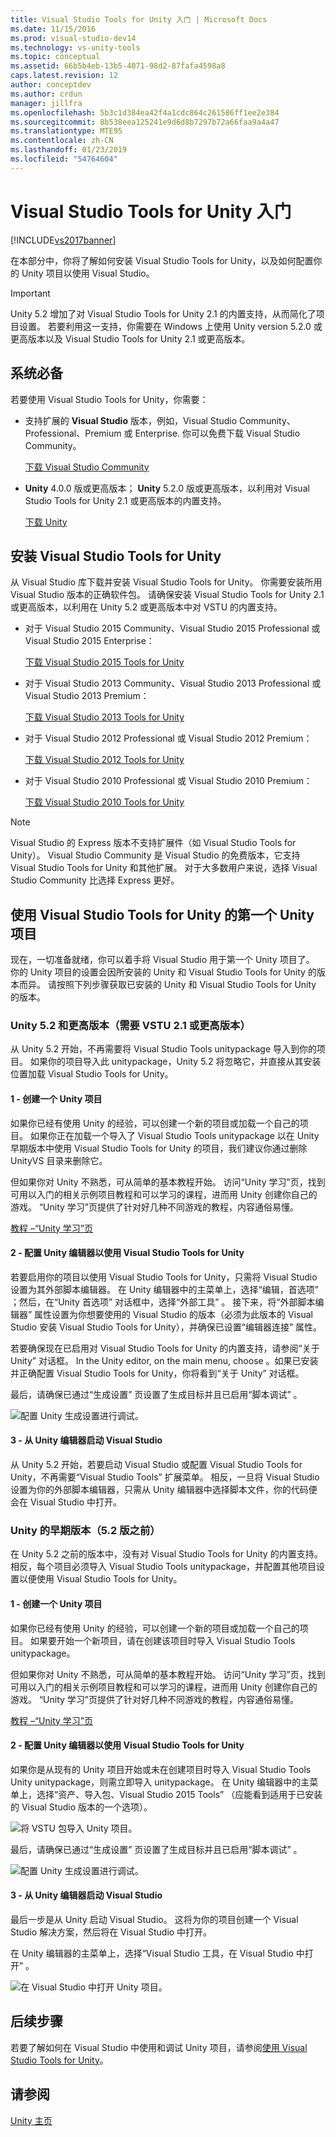 ```yaml
---
title: Visual Studio Tools for Unity 入门 | Microsoft Docs
ms.date: 11/15/2016
ms.prod: visual-studio-dev14
ms.technology: vs-unity-tools
ms.topic: conceptual
ms.assetid: 66b5b4eb-13b5-4071-98d2-87fafa4598a8
caps.latest.revision: 12
author: conceptdev
ms.author: crdun
manager: jillfra
ms.openlocfilehash: 5b3c1d384ea42f4a1cdc864c261586ff1ee2e384
ms.sourcegitcommit: 8b538eea125241e9d6d8b7297b72a66faa9a4a47
ms.translationtype: MTE95
ms.contentlocale: zh-CN
ms.lasthandoff: 01/23/2019
ms.locfileid: "54764604"
---
```

# <a name="getting-started-with-visual-studio-tools-for-unity"></a>Visual Studio Tools for Unity 入门
[!INCLUDE[vs2017banner](../includes/vs2017banner.md)]

  
在本部分中，你将了解如何安装 Visual Studio Tools for Unity，以及如何配置你的 Unity 项目以使用 Visual Studio。  
  
> [!IMPORTANT]
>  Unity 5.2 增加了对 Visual Studio Tools for Unity 2.1 的内置支持，从而简化了项目设置。 若要利用这一支持，你需要在 Windows 上使用 Unity version 5.2.0 或更高版本以及 Visual Studio Tools for Unity 2.1 或更高版本。  
  
## <a name="prerequisites"></a>系统必备  
 若要使用 Visual Studio Tools for Unity，你需要：  
  
-   支持扩展的 **Visual Studio** 版本，例如，Visual Studio Community、Professional、Premium 或 Enterprise. 你可以免费下载 Visual Studio Community。  
  
     [下载 Visual Studio Community](http://www.visualstudio.com/downloads/download-visual-studio-vs)  
  
-   **Unity** 4.0.0 版或更高版本； **Unity** 5.2.0 版或更高版本，以利用对 Visual Studio Tools for Unity 2.1 或更高版本的内置支持。  
  
     [下载 Unity](https://unity3d.com/get-unity/download)  
  
## <a name="install-visual-studio-tools-for-unity"></a>安装 Visual Studio Tools for Unity  
 从 Visual Studio 库下载并安装 Visual Studio Tools for Unity。 你需要安装所用 Visual Studio 版本的正确软件包。 请确保安装 Visual Studio Tools for Unity 2.1 或更高版本，以利用在 Unity 5.2 或更高版本中对 VSTU 的内置支持。  
  
-   对于 Visual Studio 2015 Community、Visual Studio 2015 Professional 或 Visual Studio 2015 Enterprise：  
  
     [下载 Visual Studio 2015 Tools for Unity](https://visualstudiogallery.msdn.microsoft.com/8d26236e-4a64-4d64-8486-7df95156aba9)  
  
-   对于 Visual Studio 2013 Community、Visual Studio 2013 Professional 或 Visual Studio 2013 Premium：  
  
     [下载 Visual Studio 2013 Tools for Unity](https://visualstudiogallery.msdn.microsoft.com/20b80b8c-659b-45ef-96c1-437828fe7cf2)  
  
-   对于 Visual Studio 2012 Professional 或 Visual Studio 2012 Premium：  
  
     [下载 Visual Studio 2012 Tools for Unity](https://visualstudiogallery.msdn.microsoft.com/7ab11d2a-f413-4ed6-b3de-ff1d05157714)  
  
-   对于 Visual Studio 2010 Professional 或 Visual Studio 2010 Premium：  
  
     [下载 Visual Studio 2010 Tools for Unity](https://visualstudiogallery.msdn.microsoft.com/6e536faa-ce73-494a-a746-6a14753015f1)  
  
> [!NOTE]
>  Visual Studio 的 Express 版本不支持扩展件（如 Visual Studio Tools for Unity）。 Visual Studio Community 是 Visual Studio 的免费版本，它支持 Visual Studio Tools for Unity 和其他扩展。 对于大多数用户来说，选择 Visual Studio Community 比选择 Express 更好。  
  
## <a name="your-first-unity-project-with-visual-studio-tools-for-unity"></a>使用 Visual Studio Tools for Unity 的第一个 Unity 项目  
 现在，一切准备就绪，你可以着手将 Visual Studio 用于第一个 Unity 项目了。 你的 Unity 项目的设置会因所安装的 Unity 和 Visual Studio Tools for Unity 的版本而异。 请按照下列步骤获取已安装的 Unity 和 Visual Studio Tools for Unity 的版本。  
  
### <a name="unity-52-and-higher-requires-vstu-21-or-higher"></a>Unity 5.2 和更高版本（需要 VSTU 2.1 或更高版本）  
 从 Unity 5.2 开始，不再需要将 Visual Studio Tools unitypackage 导入到你的项目。 如果你的项目导入此 unitypackage，Unity 5.2 将忽略它，并直接从其安装位置加载 Visual Studio Tools for Unity。  
  
#### <a name="1---create-a-unity-project"></a>1 - 创建一个 Unity 项目  
 如果你已经有使用 Unity 的经验，可以创建一个新的项目或加载一个自己的项目。 如果你正在加载一个导入了 Visual Studio Tools unitypackage 以在 Unity 早期版本中使用 Visual Studio Tools for Unity 的项目，我们建议你通过删除 UnityVS 目录来删除它。  
  
 但如果你对 Unity 不熟悉，可从简单的基本教程开始。 访问“Unity 学习”页，找到可用以入门的相关示例项目教程和可以学习的课程，进而用 Unity 创建你自己的游戏。 “Unity 学习”页提供了针对好几种不同游戏的教程，内容通俗易懂。  
  
 [教程 –“Unity 学习”页](http://unity3d.com/learn/tutorials/modules)  
  
#### <a name="2---configure-unity-editor-to-use-visual-studio-tools-for-unity"></a>2 - 配置 Unity 编辑器以使用 Visual Studio Tools for Unity  
 若要启用你的项目以使用 Visual Studio Tools for Unity，只需将 Visual Studio 设置为其外部脚本编辑器。 在 Unity 编辑器中的主菜单上，选择“编辑，首选项” ；然后，在“Unity 首选项”  对话框中，选择“外部工具” 。 接下来，将“外部脚本编辑器”  属性设置为你想要使用的 Visual Studio 的版本（必须为此版本的 Visual Studio 安装 Visual Studio Tools for Unity），并确保已设置“编辑器连接”  属性。  
  
 若要确保现在已启用对 Visual Studio Tools for Unity 的内置支持，请参阅“关于 Unity”  对话框。 In the Unity editor, on the main menu, choose  。如果已安装并正确配置 Visual Studio Tools for Unity，你将看到“关于 Unity”  对话框。  
  
 最后，请确保已通过“生成设置”  页设置了生成目标并且已启用“脚本调试”  。  
  
 ![配置 Unity 生成设置进行调试。](../cross-platform/media/vstu-debugging-build-settings.png "vstu_debugging_build_settings")  
  
#### <a name="3---launch-visual-studio-from-the-unity-editor"></a>3 - 从 Unity 编辑器启动 Visual Studio  
 从 Unity 5.2 开始，若要启动 Visual Studio 或配置 Visual Studio Tools for Unity，不再需要“Visual Studio Tools”  扩展菜单。 相反，一旦将 Visual Studio 设置为你的外部脚本编辑器，只需从 Unity 编辑器中选择脚本文件，你的代码便会在 Visual Studio 中打开。  
  
### <a name="previous-versions-of-unity-pre-52"></a>Unity 的早期版本（5.2 版之前）  
 在 Unity 5.2 之前的版本中，没有对 Visual Studio Tools for Unity 的内置支持。 相反，每个项目必须导入 Visual Studio Tools unitypackage，并配置其他项目设置以便使用 Visual Studio Tools for Unity。  
  
#### <a name="1---create-a-unity-project"></a>1 - 创建一个 Unity 项目  
 如果你已经有使用 Unity 的经验，可以创建一个新的项目或加载一个自己的项目。 如果要开始一个新项目，请在创建该项目时导入 Visual Studio Tools unitypackage。  
  
 但如果你对 Unity 不熟悉，可从简单的基本教程开始。 访问“Unity 学习”页，找到可用以入门的相关示例项目教程和可以学习的课程，进而用 Unity 创建你自己的游戏。 “Unity 学习”页提供了针对好几种不同游戏的教程，内容通俗易懂。  
  
 [教程 –“Unity 学习”页](http://unity3d.com/learn/tutorials/modules)  
  
#### <a name="2---configure-unity-editor-to-use-visual-studio-tools-for-unity"></a>2 - 配置 Unity 编辑器以使用 Visual Studio Tools for Unity  
 如果你是从现有的 Unity 项目开始或未在创建项目时导入 Visual Studio Tools Unity unitypackage，则需立即导入 unitypackage。 在 Unity 编辑器中的主菜单上，选择“资产、导入包、Visual Studio 2015 Tools”  （应能看到适用于已安装的 Visual Studio 版本的一个选项）。  
  
 ![将 VSTU 包导入 Unity 项目。](../cross-platform/media/vstu-configure-unity-import-vstu.png "vstu_configure_unity_import_vstu")  
  
 最后，请确保已通过“生成设置”  页设置了生成目标并且已启用“脚本调试”  。  
  
 ![配置 Unity 生成设置进行调试。](../cross-platform/media/vstu-debugging-build-settings.png "vstu_debugging_build_settings")  
  
#### <a name="3---launch-visual-studio-from-unity-editor"></a>3 - 从 Unity 编辑器启动 Visual Studio  
 最后一步是从 Unity 启动 Visual Studio。 这将为你的项目创建一个 Visual Studio 解决方案，然后将在 Visual Studio 中打开。  
  
 在 Unity 编辑器的主菜单上，选择“Visual Studio 工具，在 Visual Studio 中打开” 。  
  
 ![在 Visual Studio 中打开 Unity 项目。](../cross-platform/media/vstu-configure-open-in-visual-studio.png "vstu_configure_open_in_visual_studio")  
  
## <a name="next-steps"></a>后续步骤  
 若要了解如何在 Visual Studio 中使用和调试 Unity 项目，请参阅[使用 Visual Studio Tools for Unity](../cross-platform/getting-started-with-visual-studio-tools-for-unity.md)。  
  
## <a name="see-also"></a>请参阅  
 [Unity 主页](http://unity3d.com)
